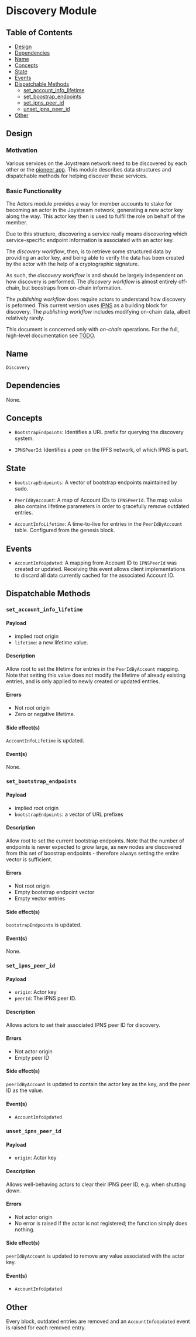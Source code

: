 # Discovery Module

## Table of Contents

- [Design](#design)
- [Dependencies](#dependencies)
- [Name](#name)
- [Concepts](#concepts)
- [State](#state)
- [Events](#events)
- [Dispatchable Methods](#dispatchable-methods)
  - [set_account_info_lifetime](#set_account_info_lifetime)
  - [set_boostrap_endpoints](#set_bootstrap_endpoints)
  - [set_ipns_peer_id](#set_ipns_peer_id)
  - [unset_ipns_peer_id](#unset_ipns_peer_id)
- [Other](#other)

## Design

### Motivation

Various services on the Joystream network need to be discovered by each other
or the [pioneer app](https://github.com/Joystream/apps). This module describes
data structures and dispatchable methods for helping discover these services.

### Basic Functionality

The Actors module provides a way for member accounts to stake for becoming an
actor in the Joystream network, generating a new actor key along the way. This
actor key then is used to fulfil the role on behalf of the member.

Due to this structure, discovering a service really means discovering which
service-specific endpoint information is associated with an actor key.

The *discovery workflow*, then, is to retrieve some structured data by providing
an actor key, and being able to verify the data has been created by the actor
with the help of a cryptographic signature.

As such, the *discovery workflow* is and should be largely independent on
how discovery is performed. The *discovery workflow* is almost entirely off-chain,
but boostraps from on-chain information.

The *publishing workflow* does require actors to understand how discovery is
peformed. This current version uses [IPNS](https://docs.ipfs.io/guides/concepts/ipns/)
as a building block for discovery. The *publishing workflow* includes modifying
on-chain data, albeit relatively rarely.

This document is concerned only with *on-chain* operations. For the full,
high-level documentation see [TODO](#TODO).

## Name

`Discovery`

## Dependencies

None.

## Concepts

- `BootstrapEndpoints`: Identifies a URL prefix for querying the discovery system.

- `IPNSPeerId`: Identifies a peer on the IPFS network, of which IPNS is part.

## State

- `bootstrapEndpoints`: A vector of bootstrap endpoints maintained by sudo.

- `PeerIdByAccount`: A map of Account IDs to `IPNSPeerId`. The map value also
  contains lifetime parameters in order to gracefully remove outdated entries.

- `AccountInfoLifetime`: A time-to-live for entries in the `PeerIdByAccount` table.
  Configured from the genesis block.

## Events

- `AccountInfoUpdated`: A mapping from Account ID to `IPNSPeerId` was created or
  updated. Receiving this event allows client implementations to discard all data
  currently cached for the associated Account ID.

## Dispatchable Methods

### `set_account_info_lifetime`

#### Payload

- implied root origin
- `lifetime`: a new lifetime value.

#### Description

Allow root to set the lifetime for entries in the `PeerIdByAccount` mapping.
Note that setting this value does not modify
the lifetime of already existing entries, and is only applied to newly
created or updated entries.

#### Errors

- Not root origin
- Zero or negative lifetime.

#### Side effect(s)

`AccountInfoLifetime` is updated.

#### Event(s)

None.

### `set_bootstrap_endpoints`

#### Payload

- implied root origin
- `bootstrapEndpoints`: a vector of URL prefixes

#### Description

Allow root to set the current bootstrap endpoints. Note that the number of endpoints
is never expected to grow large, as new nodes are discovered from this set of
boostrap endpoints - therefore always setting the entire vector is sufficient.

#### Errors

- Not root origin
- Empty bootstrap endpoint vector
- Empty vector entries

#### Side effect(s)

`bootstrapEndpoints` is updated.

#### Event(s)

None.

### `set_ipns_peer_id`

#### Payload

- `origin`: Actor key
- `peerId`: The IPNS peer ID.

#### Description

Allows actors to set their associated IPNS peer ID for discovery.

#### Errors

- Not actor origin
- Empty peer ID

#### Side effect(s)

`peerIdByAccount` is updated to contain the actor key as the key, and the peer
ID as the value.

#### Event(s)

- `AccountInfoUpdated`

### `unset_ipns_peer_id`

#### Payload

- `origin`: Actor key

#### Description

Allows well-behaving actors to clear their IPNS peer ID, e.g. when shutting down.

#### Errors

- Not actor origin
- No error is raised if the actor is not registered; the function simply does
  nothing.

#### Side effect(s)

`peerIdByAccount` is updated to remove any value associated with the actor key.

#### Event(s)

- `AccountInfoUpdated`

## Other

Every block, outdated entries are removed and an `AccountInfoUpdated` event is
raised for each removed entry.
